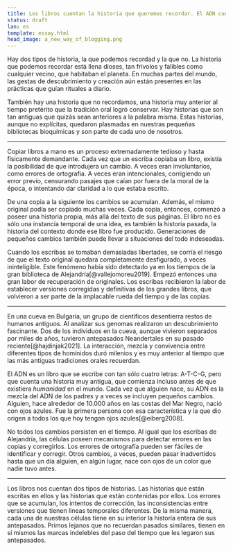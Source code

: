 ```yaml
---
title: Los libros cuentan la historia que queremos recordar. El ADN cuenta la historia que no podemos recordar. 
status: draft
lan: es
template: essay.html
head_image: a_new_way_of_blogging.png
---
```


Hay dos tipos de historia, la que podemos recordad y la que no. La historia que podemos recordar está llena dioses, tan frívolos y falibles como cualquier vecino, que habitaban el planeta. En muchas partes del mundo, las gestas de descubrimiento y creación aún están presentes en las prácticas que guían rituales a diario. 

También hay una historia que no recordamos, una historia muy anterior al tiempo pretérito que la tradición oral logró conservar. Hay historias que son tan antiguas que quizás sean anteriores a la palabra misma. Estas historias, aunque no explícitas, quedaron plasmadas en nuestras pequeñas bibliotecas bioquímicas y son parte de cada uno de nosotros.

***

Copiar libros a mano es un proceso extremadamente tedioso y hasta físicamente demandante. Cada vez que un escriba copiaba un libro, existía la posibilidad de que introdujera un cambio. A veces eran involuntarios, como errores de ortografía. A veces eran intencionales, corrigiendo un error previo, censurando pasajes que caían por fuera de la moral de la época, o intentando dar claridad a lo que estaba escrito. 

De una copia a la siguiente los cambios se acumulan. Además, el mismo original podía ser copiado muchas veces. Cada copia, entonces, comenzó a poseer una historia propia, más allá del texto de sus páginas. El libro no es sólo una instancia temporal de una idea, es también la historia pasada, la historia del contexto donde ese libro fue producido. Generaciones de pequeños cambios también puede llevar a situaciones del todo indeseadas. 

Cuando los escribas se tomaban demasiadas libertades, se corría el riesgo de que el texto original quedara completamente desfigurado, a veces ininteligible. Este fenómeno había sido detectado ya en los tiempos de la gran biblioteca de Alejandría[@vallejomoreu2019]. Empezó entonces una gran labor de recuperación de originales. Los escribas recibieron la labor de establecer versiones corregidas y definitivas de los grandes libros, que volvieron a ser parte de la implacable rueda del tiempo y de las copias. 

***

En una cueva en Bulgaria, un grupo de científicos desentierra restos de humanos antiguos. Al analizar sus genomas realizaron un descubrimiento fascinante. Dos de los individuos en la cueva, aunque vivieron separados por miles de años, tuvieron antepasados Neandertales en su pasado reciente[@hajdinjak2021]. La interacción, mezcla y convivencia entre diferentes tipos de homínidos duró milenios y es muy anterior al tiempo que las más antiguas tradiciones orales recuerdan. 

El ADN es un libro que se escribe con tan sólo cuatro letras: A-T-C-G, pero que cuenta una historia muy antigua, que comienza incluso antes de que existiera _humanidad_ en el mundo. Cada vez que alguien nace, su ADN es la mezcla del ADN de los padres y a veces se incluyen pequeños cambios. Alguien, hace alrededor de 10.000 años en las costas del Mar Negro, nació con ojos azules. Fue la primera persona con esa característica y la que dio origen a todos los que hoy tengan ojos azules[@eiberg2008]. 

No todos los cambios persisten en el tiempo. Al igual que los escribas de Alejandría, las células poseen mecanismos para detectar errores en las copias y corregirlos. Los errores de ortografía pueden ser fáciles de identificar y corregir. Otros cambios, a veces, pueden pasar inadvertidos hasta que un día alguien, en algún lugar, nace con ojos de un color que nadie tuvo antes.

*** 

Los libros nos cuentan dos tipos de historias. Las historias que están escritas en ellos y las historias que están contenidas por ellos. Los errores que se acumulan, los intentos de corrección, las inconsistencias entre versiones que tienen lineas temporales diferentes. De la misma manera, cada una de nuestras células tiene en su interior la historia entera de sus antepasados. Primos lejanos que no recuerdan pasados similares, tienen en sí mismos las marcas indelebles del paso del tiempo que les legaron sus antepasados.
